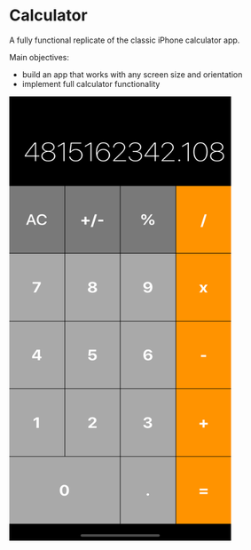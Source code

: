 # Calculator

A fully functional replicate of the classic iPhone calculator app. 

Main objectives:
- build an app that works with any screen size and orientation
- implement full calculator functionality

<img src="Pictures/calculator.png" alt="alt text" width=400 height=800>
